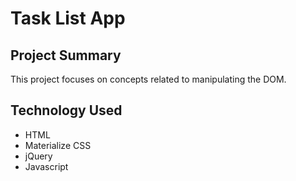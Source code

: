 # Task List App 

## Project Summary

This project focuses on concepts related to manipulating the DOM.  


## Technology Used

- HTML 
- Materialize CSS
- jQuery
- Javascript


